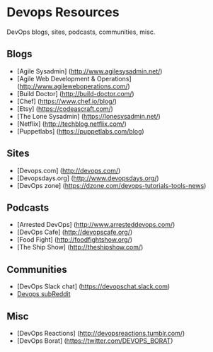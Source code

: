 # Devops Resources
DevOps blogs, sites, podcasts, communities, misc.

## Blogs
* [Agile Sysadmin] (http://www.agilesysadmin.net/)
* [Agile Web Development & Operations] (http://www.agileweboperations.com/)
* [Build Doctor] (http://build-doctor.com/)
* [Chef] (https://www.chef.io/blog/)
* [Etsy] (https://codeascraft.com/)
* [The Lone Sysadmin] (https://lonesysadmin.net/)
* [Netflix] (http://techblog.netflix.com/)
* [Puppetlabs] (https://puppetlabs.com/blog)

## Sites
* [Devops.com] (http://devops.com/)
* [Devopsdays.org] (http://www.devopsdays.org/)
* [DevOps zone] (https://dzone.com/devops-tutorials-tools-news)

## Podcasts
* [Arrested DevOps] (http://www.arresteddevops.com/)
* [DevOps Cafe] (http://devopscafe.org/)
* [Food Fight] (http://foodfightshow.org/)
* [The Ship Show] (http://theshipshow.com/)

## Communities
* [DevOps Slack chat] (https://devopschat.slack.com)
* [Devops subReddit](https://www.reddit.com/r/devops/)

## Misc
* [DevOps Reactions] (http://devopsreactions.tumblr.com/)
* [DevOps Borat] (https://twitter.com/DEVOPS_BORAT)
